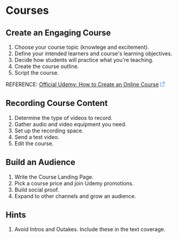 # Courses

## Create an Engaging Course

1. Choose your course topic (knowlege and excitement).
2. Define your intended learners and course's learning objectives.
3. Decide how students will practice what you're teaching.
4. Create the course outline.
4. Script the course.

REFERENCE: [Official Udemy: How to Create an Online Course](https://www.udemy.com/course/official-udemy-create-course/) ![Link](../../foreign.png)

## Recording Course Content

1. Determine the type of videos to record.
2. Gather audio and video equipment you need.
3. Set up the recording space.
4. Send a test video.
5. Edit the course.

## Build an Audience

1. Write the Course Landing Page.
2. Pick a course price and join Udemy promotions.
3. Build social proof.
4. Expand to other channels and grow an audience.

## Hints

1. Avoid Intros and Outakes. Include these in the text coverage.
